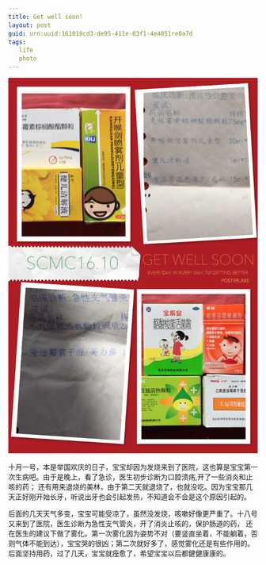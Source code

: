 ```yaml
---
title: Get well soon!
layout: post
guid: urn:uuid:161018cd3-de95-411e-83f1-4e4051re0a7d
tags: 
   life
   photo
---
```


![Get well soon](/media/files/2016/getwell.JPG)

十月一号，本是举国欢庆的日子，宝宝却因为发烧来到了医院，这也算是宝宝第一次生病吧。由于是晚上，看了急诊，医生初步诊断为口腔溃疡,开了一些消炎和止咳的药；
还有用来退烧的美林，由于第二天就退烧了，也就没吃。因为宝宝那几天正好刚开始长牙，听说出牙也会引起发热，不知道会不会是这个原因引起的。
           
后面的几天天气多变，宝宝可能受凉了，虽然没发烧，咳嗽好像更严重了。十八号又来到了医院，医生诊断为急性支气管炎，开了消炎止咳的，保护肠道的药，
还在医生的建议下做了雾化。第一次雾化因为姿势不对（要竖直坐着，不能躺着，否则气体不能到达），宝宝哭的很凶；第二次就好多了，感觉雾化还是有些作用的。
后面坚持用药，过了几天，宝宝就痊愈了，希望宝宝以后都健健康康的。
